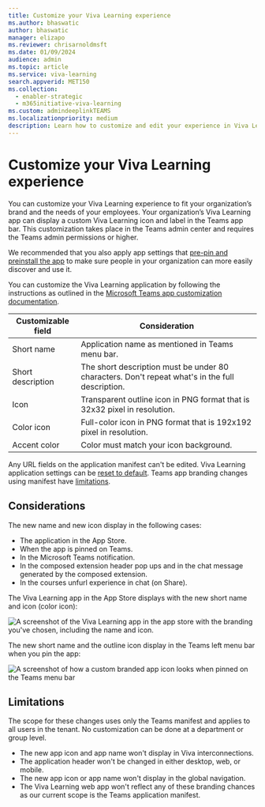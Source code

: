 ```yaml
---
title: Customize your Viva Learning experience
ms.author: bhaswatic
author: bhaswatic
manager: elizapo
ms.reviewer: chrisarnoldmsft
ms.date: 01/09/2024
audience: admin
ms.topic: article
ms.service: viva-learning
search.appverid: MET150
ms.collection:
  - enabler-strategic
  - m365initiative-viva-learning
ms.custom: admindeeplinkTEAMS
ms.localizationpriority: medium
description: Learn how to customize and edit your experience in Viva Learning.
---
```


# Customize your Viva Learning experience

You can customize your Viva Learning experience to fit your organization’s brand and the needs of your employees. 
Your organization’s Viva Learning app can display a custom Viva Learning icon and label in the Teams app bar. This customization takes place in the Teams admin center and requires the Teams admin permissions or higher.

We recommended that you also apply app settings that [pre-pin and preinstall the app](/microsoftteams/teams-app-setup-policies) to make sure people in your organization can more easily discover and use it.

You can customize the Viva Learning application by following the instructions as outlined in the [Microsoft Teams app customization documentation](/microsoftteams/customize-apps#considerations-and-limitations-of-app-customization).


| Customizable field | Consideration |  
|-----|------------|
| Short name | Application name as mentioned in Teams menu bar.|
| Short description | The short description must be under 80 characters.   Don't repeat what's in the full description. |
| Icon | Transparent outline icon in PNG format that   is 32x32 pixel in resolution. |
| Color icon | Full-color icon in PNG format that is 192x192   pixel in resolution. |
| Accent color | Color must match your icon background. |

Any URL fields on the application manifest can't be edited. Viva Learning application settings can be [reset to default](/microsoftteams/customize-apps#reset-app-details-to-default-values).
Teams app branding changes using manifest have [limitations](/microsoftteams/customize-apps#considerations-and-limitations-of-app-customization).

## Considerations

The new name and new icon display in the following cases:

- The application in the App Store.
- When the app is pinned on Teams.
- In the Microsoft Teams notification.
- In the composed extension header pop ups and in the chat message generated by the composed extension.
- In the courses unfurl experience in chat (on Share).

The Viva Learning app in the App Store displays with the new short name and icon (color icon):

![A screenshot of the Viva Learning app in the app store with the branding you've chosen, including the name and icon.](../media/learning/customize-branding.png)

The new short name and the outline icon display in the Teams left menu bar when you pin the app: 

![A screenshot of how a custom branded app icon looks when pinned on the Teams menu bar](../media/learning/customize-branding2.png)


## Limitations

The scope for these changes uses only the Teams manifest and applies to all users in the tenant. No customization can be done at a department or group level.

- The new app icon and app name won't display in Viva interconnections.
- The application header won't be changed in either desktop, web, or mobile.
- The new app icon or app name won't display in the global navigation.
- The Viva Learning web app won't reflect any of these branding chances as our current scope is the Teams application manifest.
